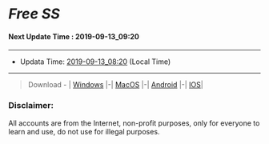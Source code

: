 
# *Free SS*

#### Next Update Time : 2019-09-13_09:20

---
* Updata Time: [2019-09-13_08:20](https://github.com/Geek-007/free-SS/blob/master/2019-09-13_08:20_FreeSS.txt) (Local Time)
---

> Download - | [Windows](https://github.com/shadowsocks/shadowsocks-windows/releases) |-| [MacOS](https://github.com/shadowsocks/shadowsocks-iOS/releases) |-| [Android](https://github.com/shadowsocks/shadowsocks-android/releases) |-| [IOS](https://itunes.apple.com/us/)|

### Disclaimer:
All accounts are from the Internet, non-profit purposes, only for everyone to learn and use, do not use for illegal purposes.
<br>
